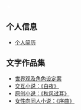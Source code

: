 <font color=white>★</font>

## 个人信息
- <a href="https://llrrabab.github.io/resume.html" target="_blank">个人简历</a>


## 文字作品集

- <a href="https://llrrabab.github.io/world.html" target="_blank">世界观及角色设定案</a>
- <a href="https://627409ea6ca5fb0b9fec2f93--llrrabab.netlify.app" target="_blank">交互小说：《白夜》</a>
- <a href="https://6273834b4afbb07b04f9cb48--llrrabab.netlify.app" target="_blank">原创小说：《秋风过耳》</a>
- <a href="https://6273835cab918a7a29270503--llrrabab.netlify.app" target="_blank">女性向同人小说：《序曲》</a>
